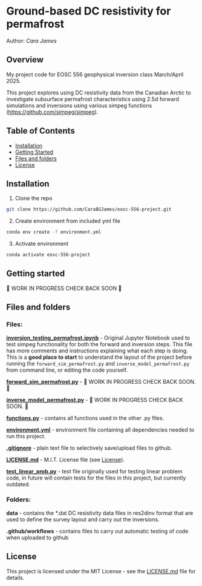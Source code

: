 # Ground-based DC resistivity for permafrost

Author: _Cara James_

## Overview

My project code for EOSC 556 geophysical inversion class March/April 2025. 

This project explores using DC resistivity data from the Canadian Arctic to investigate subsurface permafrost characteristics using 2.5d forward simulations and inversions using various simpeg functions (https://github.com/simpeg/simpeg).

## Table of Contents
- [Installation](#installation)
- [Getting Started](#gettingstarted)
- [Files and folders](#filesandfolders)
- [License](#license)

## Installation
1. Clone the repo
```bash
git clone https://github.com/CaraBGJames/eosc-556-project.git
```
2. Create environment from included yml file
```bash
conda env create -f environment.yml
```
3. Activate environment
```bash
conda activate eosc-556-project
```

## Getting started
🚧 WORK IN PROGRESS CHECK BACK SOON 🚧


## Files and folders

### Files:
**[inversion_testing_permafrost.ipynb](inversion_testing.ipynb)** - Original Jupyter Notebook used to test simpeg functionality for both the forward and inversion steps. This file has more comments and instructions explaining what each step is doing. This is a **good place to start** to understand the layout of the project before running the `forward_sim_permafrost.py` and `inverse_model_permafrost.py` from command line, or editing the code yourself. 

**[forward_sim_permafrost.py](forward_sim_permafrost.py)** - 🚧 WORK IN PROGRESS CHECK BACK SOON. 🚧

**[inverse_model_permafrost.py](forward_sim_permafrost.py)** - 🚧 WORK IN PROGRESS CHECK BACK SOON. 🚧

**[functions.py](functions.py)** - contains all functions used in the other .py files.

**[environment.yml](environment.yml)** - environment file containing all dependencies needed to run this project.

**[.gitignore](.gitignore)** - plain text file to selectively save/upload files to github.

**[LICENSE.md](LICENSE.md)** - M.I.T. License file (see [License](#license)).

**[test_linear_prob.py](test_linear_prob.py)** - test file originally used for testing linear problem code, in future will contain tests for the files in this project, but currently outdated.

### Folders:
**data** - contains the *.dat DC resistivity data files in res2dinv format that are used to define the survey layout and carry out the inversions.

**.github/workflows** - contains files to carry out automatic testing of code when uploaded to github

## License
This project is licensed under the MIT License - see the [LICENSE.md](LICENSE.md) file for details.
